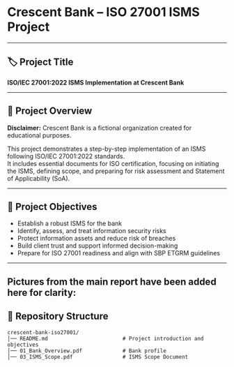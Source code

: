 # Crescent  Bank – ISO 27001 ISMS Project

---

## 🏷️ Project Title
**ISO/IEC 27001:2022 ISMS Implementation at Crescent Bank**

---

## 📖 Project Overview
**Disclaimer:** Crescent Bank is a fictional organization created for educational purposes.  

This project demonstrates a step-by-step implementation of an ISMS following ISO/IEC 27001:2022 standards.  
It includes essential documents for ISO certification, focusing on initiating the ISMS, defining scope, and preparing for risk assessment and Statement of Applicability (SoA).

---

## 🎯 Project Objectives
- Establish a robust ISMS for the bank  
- Identify, assess, and treat information security risks  
- Protect information assets and reduce risk of breaches  
- Build client trust and support informed decision-making  
- Prepare for ISO 27001 readiness and align with SBP ETGRM guidelines  

---
## Pictures from the main report have been added here for clarity:

## 📂 Repository Structure
```plaintext
crescent-bank-iso27001/
│── README.md                        # Project introduction and objectives
│── 01_Bank_Overview.pdf             # Bank profile
│── 03_ISMS_Scope.pdf                # ISMS Scope Document
